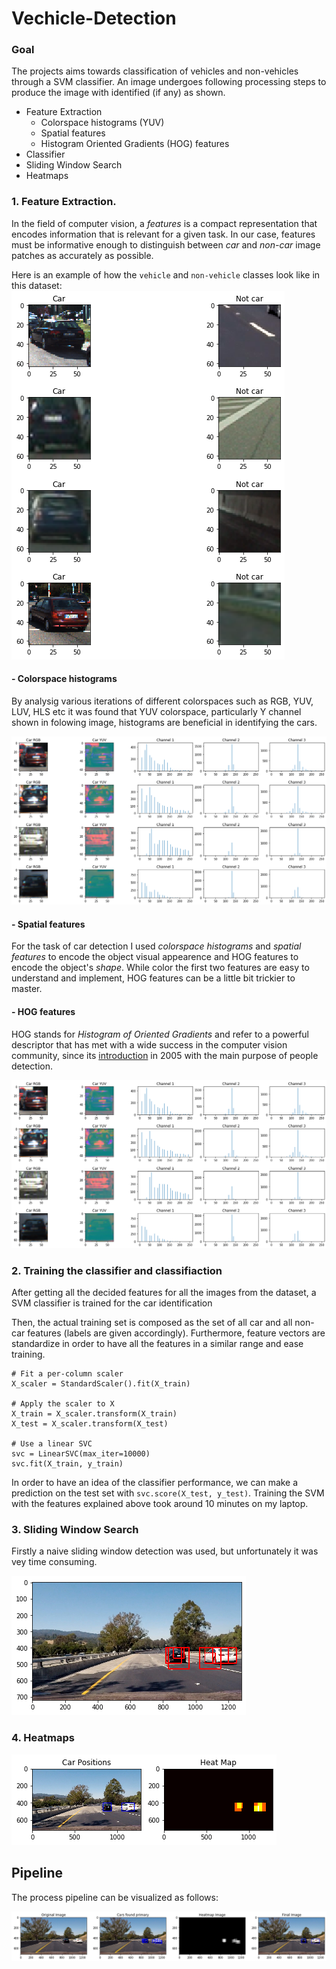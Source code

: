 # Vechicle-Detection

[//]: # (Image References)

[image1]: ./output_images/Pipeline.png
[image2]: ./output_images/HOG.png
[image3]: ./output_images/YUV.png
[image4]: ./output_images/boxes.png
[image5]: ./output_images/Heatmap.png
[image6]: ./output_images/Car-NonCar.png


### Goal

The projects aims towards classification of vehicles and non-vehicles through a SVM classifier. An image undergoes following processing steps to produce the image with identified (if any) as shown.
- Feature Extraction
  - Colorspace histograms (YUV)
  - Spatial features
  - Histogram Oriented Gradients (HOG) features
- Classifier
- Sliding Window Search
- Heatmaps
 
### 1. Feature Extraction.

In the field of computer vision, a *features* is a compact representation that encodes information that is relevant for a given task. In our case, features must be informative enough to distinguish between *car* and *non-car* image patches as accurately as possible.

Here is an example of how the `vehicle` and `non-vehicle` classes look like in this dataset:
![alt text][image6]


#### - Colorspace histograms

By analysig various iterations of different colorspaces such as RGB, YUV, LUV, HLS etc it was found that YUV colorspace, particularly Y channel shown in folowing image, histograms are beneficial in identifying the cars.

![alt text][image3]


#### - Spatial features

For the task of car detection I used *colorspace histograms* and *spatial features* to encode the object visual appearence and HOG features to encode the object's *shape*. While color the first two features are easy to understand and implement, HOG features can be a little bit trickier to master.


#### - HOG features

HOG stands for *Histogram of Oriented Gradients* and refer to a powerful descriptor that has met with a wide success in the computer vision community, since its [introduction](http://vc.cs.nthu.edu.tw/home/paper/codfiles/hkchiu/201205170946/Histograms%20of%20Oriented%20Gradients%20for%20Human%20Detection.pdf) in 2005 with the main purpose of people detection. 

![alt text][image3]


### 2. Training the classifier and classifiaction

After getting all the decided features for all the images from the dataset, a SVM classifier is trained for the car identification

Then, the actual training set is composed as the set of all car and all non-car features (labels are given accordingly). Furthermore, feature vectors are standardize in order to have all the features in a similar range and ease training.
```
# Fit a per-column scaler
X_scaler = StandardScaler().fit(X_train)

# Apply the scaler to X
X_train = X_scaler.transform(X_train)
X_test = X_scaler.transform(X_test)

# Use a linear SVC 
svc = LinearSVC(max_iter=10000)
svc.fit(X_train, y_train)

```
In order to have an idea of the classifier performance, we can make a prediction on the test set with `svc.score(X_test, y_test)`. Training the SVM with the features explained above took around 10 minutes on my laptop. 

### 3. Sliding Window Search
Firstly a naive sliding window detection was used, but unfortunately it was vey time consuming. 

![alt text][image4]


### 4. Heatmaps


![alt text][image5]


## Pipeline
The process pipeline can be visualized as follows:

![alt text][image1]



